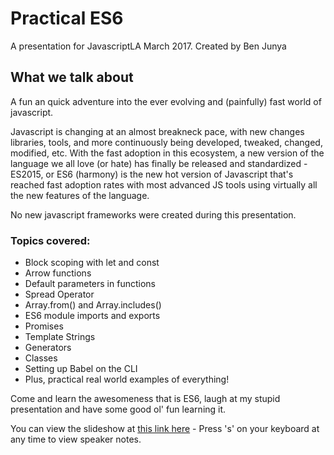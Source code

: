 Practical ES6
=============

A presentation for JavascriptLA March 2017. Created by Ben Junya

## What we talk about
A fun an quick adventure into the ever evolving and (painfully) fast world of javascript.

Javascript is changing at an almost breakneck pace, with new changes libraries, tools, and
more continuously being developed, tweaked, changed, modified, etc. With the fast adoption
in this ecosystem, a new version of the language we all love (or hate) has finally be released
and standardized - ES2015, or ES6 (harmony) is the new hot version of Javascript that's reached
fast adoption rates with most advanced JS tools using virtually all the new features of the language.


No new javascript frameworks were created during this presentation.

### Topics covered:
* Block scoping with let and const
* Arrow functions
* Default parameters in functions
* Spread Operator
* Array.from() and Array.includes()
* ES6 module imports and exports
* Promises
* Template Strings
* Generators
* Classes
* Setting up Babel on the CLI
* Plus, practical real world examples of everything!

Come and learn the awesomeness that is ES6, laugh at my stupid presentation and
have some good ol' fun learning it.

You can view the slideshow at [this link here](https://mrbenj.github.io/es6-preso) - Press 's' on your keyboard
at any time to view speaker notes.
